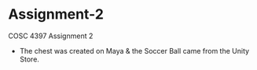 # Assignment-2
COSC 4397 Assignment 2
  - The chest was created on Maya & the Soccer Ball came from the Unity Store.

